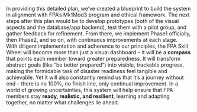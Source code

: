 In providing this detailed plan, we’ve created a blueprint to build the system in alignment with FPA’s Mk1Mod3 program and ethical framework. The next steps after this plan would be to develop prototypes (both of the visual aspects and the database/app backend), test them with a pilot group, and gather feedback for refinement. From there, we implement Phase1 officially, then Phase2, and so on, with continuous improvements at each stage.  
With diligent implementation and adherence to our principles, the FPA Skill Wheel will become more than just a visual dashboard – it will be a **compass** that points each member toward greater preparedness. It will transform abstract goals (like “be better prepared”) into visible, trackable progress, making the formidable task of disaster readiness feel tangible and achievable. Yet it will also constantly remind us that it’s a journey without end – there is no 100%, no finish line, only continual improvement. In a world of growing uncertainties, this system will help ensure that FPA members stay **ready, realistic, and resilient**, learning and adapting together, no matter what challenges lie ahead.